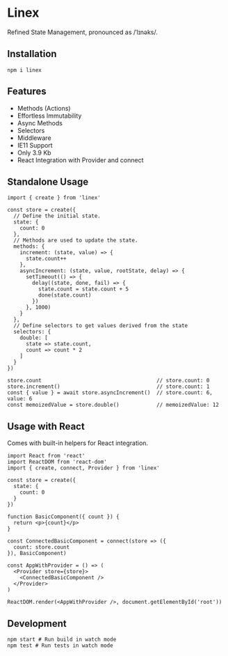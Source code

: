 # Linex

Refined State Management, pronounced as /ˈlɪnəks/.

## Installation

```
npm i linex
```

## Features

* Methods (Actions)
* Effortless Immutability
* Async Methods
* Selectors
* Middleware
* IE11 Support
* Only 3.9 Kb
* React Integration with Provider and connect

## Standalone Usage

```
import { create } from 'linex'

const store = create({
  // Define the initial state.
  state: {
    count: 0
  },
  // Methods are used to update the state.
  methods: {
    increment: (state, value) => {
      state.count++
    },
    asyncIncrement: (state, value, rootState, delay) => {
      setTimeout(() => {
        delay((state, done, fail) => {
          state.count = state.count + 5
          done(state.count)
        })
      }, 1000)
    }
  },
  // Define selectors to get values derived from the state
  selectors: {
    double: [
      state => state.count,
      count => count * 2
    ]
  }
})

store.count                                     // store.count: 0
store.increment()                               // store.count: 1
const { value } = await store.asyncIncrement()  // store.count: 6, value: 6
const memoizedValue = store.double()            // memoizedValue: 12
```

## Usage with React

Comes with built-in helpers for React integration.

```
import React from 'react'
import ReactDOM from 'react-dom'
import { create, connect, Provider } from 'linex'

const store = create({
  state: {
    count: 0
  }
})

function BasicComponent({ count }) {
  return <p>{count}</p>
}

const ConnectedBasicComponent = connect(store => ({
  count: store.count
}), BasicComponent)

const AppWithProvider = () => (
  <Provider store={store}>
    <ConnectedBasicComponent />
  </Provider>
)

ReactDOM.render(<AppWithProvider />, document.getElementById('root'))
```

## Development

```
npm start # Run build in watch mode
npm test # Run tests in watch mode
```
